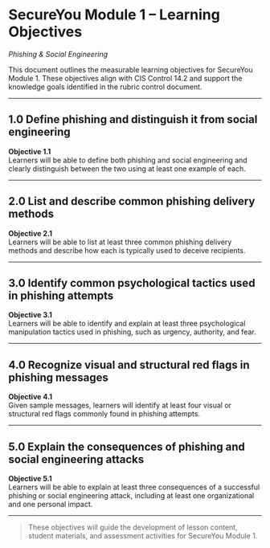 # SecureYou Module 1 – Learning Objectives  
*Phishing & Social Engineering*

This document outlines the measurable learning objectives for SecureYou Module 1. These objectives align with CIS Control 14.2 and support the knowledge goals identified in the rubric control document.

---

## 1.0 Define phishing and distinguish it from social engineering  
**Objective 1.1**  
Learners will be able to define both phishing and social engineering and clearly distinguish between the two using at least one example of each.

---

## 2.0 List and describe common phishing delivery methods  
**Objective 2.1**  
Learners will be able to list at least three common phishing delivery methods and describe how each is typically used to deceive recipients.

---

## 3.0 Identify common psychological tactics used in phishing attempts  
**Objective 3.1**  
Learners will be able to identify and explain at least three psychological manipulation tactics used in phishing, such as urgency, authority, and fear.

---

## 4.0 Recognize visual and structural red flags in phishing messages  
**Objective 4.1**  
Given sample messages, learners will identify at least four visual or structural red flags commonly found in phishing attempts.

---

## 5.0 Explain the consequences of phishing and social engineering attacks  
**Objective 5.1**  
Learners will be able to explain at least three consequences of a successful phishing or social engineering attack, including at least one organizational and one personal impact.

---

> These objectives will guide the development of lesson content, student materials, and assessment activities for SecureYou Module 1.
